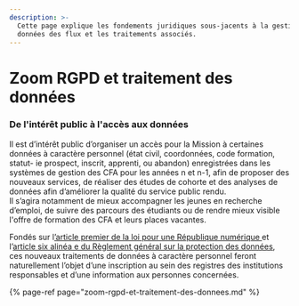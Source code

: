 ```yaml
---
description: >-
  Cette page explique les fondements juridiques sous-jacents à la gestion des
  données des flux et les traitements associés.
---
```


# Zoom RGPD et traitement des données

### De l'intérêt public à l'accès aux données

Il est d’intérêt public d’organiser un accès pour la Mission à certaines données à caractère personnel \(état civil, coordonnées, code formation, statut- ie prospect, inscrit, apprenti, ou abandon\) enregistrées dans les systèmes de gestion des CFA pour les années n et n-1, afin de proposer des nouveaux services, de réaliser des études de cohorte et des analyses de données afin d’améliorer la qualité du service public rendu.   
Il s’agira notamment de mieux accompagner les jeunes en recherche d’emploi, de suivre des parcours des étudiants ou de rendre mieux visible l'offre de formation des CFA et leurs  places vacantes.

Fondés sur l[’article premier de la loi pour une République numérique ](https://www.legifrance.gouv.fr/jorf/id/JORFTEXT000033202746/#:~:text=%C2%AB%2022%C2%B0%20L'article%201er,du%20I%20du%20pr%C3%A9sent%20article.)et l’[article six alinéa e du Règlement général sur la protection des données](https://www.cnil.fr/fr/reglement-europeen-protection-donnees/chapitre2#Article6), ces nouveaux traitements de données à caractère personnel feront naturellement l’objet d’une inscription au sein des registres des institutions responsables et d’une information aux personnes concernées.

{% page-ref page="zoom-rgpd-et-traitement-des-donnees.md" %}

